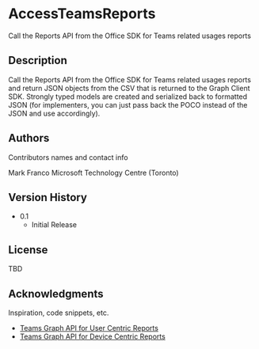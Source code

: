 # AccessTeamsReports

Call the Reports API from the Office SDK for Teams related usages reports

## Description

Call the Reports API from the Office SDK for Teams related usages reports and return JSON objects from the CSV that is returned to the Graph Client SDK. Strongly typed models are created and serialized back to formatted JSON (for implementers, you can just pass back the POCO instead of the JSON and use accordingly).

## Authors

Contributors names and contact info

Mark Franco
Microsoft Technology Centre (Toronto)

## Version History

* 0.1
    * Initial Release

## License

TBD

## Acknowledgments

Inspiration, code snippets, etc.
* [Teams Graph API for User Centric Reports](https://docs.microsoft.com/en-us/graph/api/resources/microsoft-teams-user-activity-reports?view=graph-rest-1.0)
* [Teams Graph API for Device Centric Reports](https://docs.microsoft.com/en-us/graph/api/resources/microsoft-teams-device-usage-reports?view=graph-rest-1.0)
